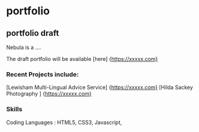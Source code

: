 # portfolio
## portfolio draft

Nebula is a ....

The draft portfolio will be available [here] {https://xxxxx.com}

### Recent Projects include:
[Lewisham Multi-Lingual Advice Service] {https://xxxxx.com}
[Hilda Sackey Photography ] {https://xxxxx.com}


### Skills
Coding Languages : HTML5, CSS3, Javascript, 
